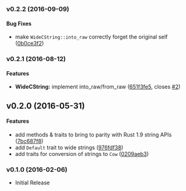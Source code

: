 <a name="v0.2.2"></a>
### v0.2.2 (2016-09-09)


#### Bug Fixes

*   make `WideCString::into_raw` correctly forget the original self ([0b0ce3f2](https://github.com/starkat99/widestring-rs/commit/0b0ce3f2428c6ee7e07b2939b6d98fcd63b53161))



<a name="v0.2.1"></a>
### v0.2.1 (2016-08-12)


#### Features

* **WideCString:**  implement into_raw/from_raw ([651f3fe5](https://github.com/starkat99/widestring-rs/commit/651f3fe59a0d3754d3458322a6b7fe6fb0ec0dc9), closes [#2](https://github.com/starkat99/widestring-rs/issues/2))



<a name="v0.2.0"></a>
## v0.2.0 (2016-05-31)


#### Features

*   add methods & traits to bring to parity with Rust 1.9 string APIs ([7bc687f8](https://github.com/starkat99/widestring-rs/commit/7bc687f8d4ddbeefe626155b10564da950f50eea))
*   add `Default` trait to wide strings ([976fdf38](https://github.com/starkat99/widestring-rs/commit/976fdf38714bfe7109d101dac68eeb93a6f7df8a))
*   add traits for conversion of strings to `Cow` ([0209aeb3](https://github.com/starkat99/widestring-rs/commit/0209aeb3d9611be48c9f7e5900810e4ae1a91bdc))



<a name="v0.1.0"></a>
### v0.1.0 (2016-02-06)

*   Initial Release
